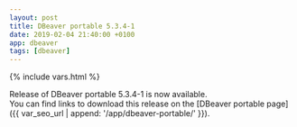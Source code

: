 ```yaml
---
layout: post
title: DBeaver portable 5.3.4-1
date: 2019-02-04 21:40:00 +0100
app: dbeaver
tags: [dbeaver]
---
```

{% include vars.html %}

Release of DBeaver portable 5.3.4-1 is now available.<br />
You can find links to download this release on the [DBeaver portable page]({{ var_seo_url | append: '/app/dbeaver-portable/' }}).